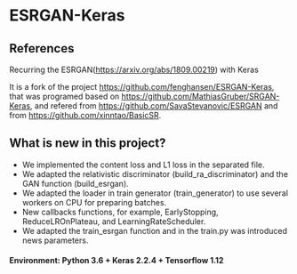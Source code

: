 # ESRGAN-Keras

## References  

Recurring the ESRGAN(https://arxiv.org/abs/1809.00219) with Keras  

It is a fork of the project https://github.com/fenghansen/ESRGAN-Keras, that was programed based on https://github.com/MathiasGruber/SRGAN-Keras, and refered from https://github.com/SavaStevanovic/ESRGAN and from https://github.com/xinntao/BasicSR.

## What is new in this project? 

* We implemented the content loss and L1 loss in the separated file.
* We adapted the relativistic discriminator (build_ra_discriminator) and the GAN function (build_esrgan).
* We adapted the loader in train generator (train_generator) to use several workers on CPU for preparing batches.
* New callbacks functions, for example, EarlyStopping, ReduceLROnPlateau, and LearningRateScheduler.
* We adapted the train_esrgan function and in the train.py was introduced news parameters.

#### Environment: Python 3.6 + Keras 2.2.4 + Tensorflow 1.12 

